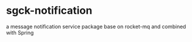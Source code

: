 # sgck-notification
a message notification service package base on rocket-mq and combined with Spring
